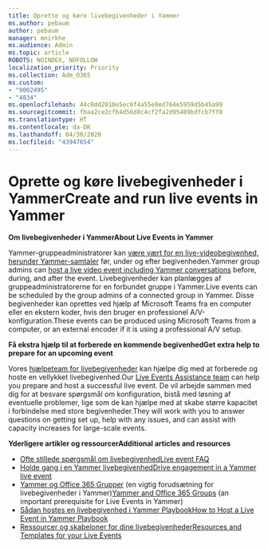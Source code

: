 ```yaml
---
title: Oprette og køre livebegivenheder i Yammer
ms.author: pebaum
author: pebaum
manager: mnirkhe
ms.audience: Admin
ms.topic: article
ROBOTS: NOINDEX, NOFOLLOW
localization_priority: Priority
ms.collection: Adm_O365
ms.custom:
- "9002495"
- "4834"
ms.openlocfilehash: 44c0dd2010e5ec6f4a55e0ed764e5959d5b45a99
ms.sourcegitcommit: fbaa2ce2cfb4d56d8c4cf2fa2d95489bdfcb7ff0
ms.translationtype: HT
ms.contentlocale: da-DK
ms.lasthandoff: 04/30/2020
ms.locfileid: "43947654"
---
```

# <a name="create-and-run-live-events-in-yammer"></a><span data-ttu-id="f11e7-102">Oprette og køre livebegivenheder i Yammer</span><span class="sxs-lookup"><span data-stu-id="f11e7-102">Create and run live events in Yammer</span></span>

<span data-ttu-id="f11e7-103">**Om livebegivenheder i Yammer**</span><span class="sxs-lookup"><span data-stu-id="f11e7-103">**About Live Events in Yammer**</span></span>

<span data-ttu-id="f11e7-104">Yammer-gruppeadministratorer kan [være vært for en live-videobegivenhed, herunder Yammer-samtaler](https://docs.microsoft.com/yammer/manage-yammer-groups/yammer-live-events) før, under og efter begivenheden.</span><span class="sxs-lookup"><span data-stu-id="f11e7-104">Yammer group admins can [host a live video event including Yammer conversations](https://docs.microsoft.com/yammer/manage-yammer-groups/yammer-live-events) before, during, and after the event.</span></span> <span data-ttu-id="f11e7-105">Livebegivenheder kan planlægges af gruppeadministratorerne for en forbundet gruppe i Yammer.</span><span class="sxs-lookup"><span data-stu-id="f11e7-105">Live events can be scheduled by the group admins of a connected group in Yammer.</span></span> <span data-ttu-id="f11e7-106">Disse begivenheder kan oprettes ved hjælp af Microsoft Teams fra en computer eller en ekstern koder, hvis den bruger en professionel A/V-konfiguration.</span><span class="sxs-lookup"><span data-stu-id="f11e7-106">These events can be produced using Microsoft Teams from a computer, or an external encoder if it is using a professional A/V setup.</span></span>

<span data-ttu-id="f11e7-107">**Få ekstra hjælp til at forberede en kommende begivenhed**</span><span class="sxs-lookup"><span data-stu-id="f11e7-107">**Get extra help to prepare for an upcoming event**</span></span>

<span data-ttu-id="f11e7-108">Vores [hjælpeteam for livebegivenheder](https://aka.ms/AA87gbh) kan hjælpe dig med at forberede og hoste en vellykket livebegivenhed.</span><span class="sxs-lookup"><span data-stu-id="f11e7-108">Our [Live Events Assistance team](https://aka.ms/AA87gbh) can help you prepare and host a successful live event.</span></span> <span data-ttu-id="f11e7-109">De vil arbejde sammen med dig for at besvare spørgsmål om konfiguration, bistå med løsning af eventuelle problemer, lige som de kan hjælpe med at skabe større kapacitet i forbindelse med store begivenheder.</span><span class="sxs-lookup"><span data-stu-id="f11e7-109">They will work with you to answer questions on getting set up, help with any issues, and can assist with capacity increases for large-scale events.</span></span>

<span data-ttu-id="f11e7-110">**Yderligere artikler og ressourcer**</span><span class="sxs-lookup"><span data-stu-id="f11e7-110">**Additional articles and resources**</span></span>

- [<span data-ttu-id="f11e7-111">Ofte stillede spørgsmål om livebegivenhed</span><span class="sxs-lookup"><span data-stu-id="f11e7-111">Live event FAQ</span></span>](https://support.office.com/article/43bbd59d-a734-4c8f-923d-6a239d137d34)
- [<span data-ttu-id="f11e7-112">Holde gang i en Yammer livebegivenhed</span><span class="sxs-lookup"><span data-stu-id="f11e7-112">Drive engagement in a Yammer live event</span></span>](https://support.office.com/article/drive-engagement-in-a-yammer-live-event-c0244ad8-6dcb-419c-add9-2e4a00543412?ui=en-US&rs=en-US&ad=US)
- <span data-ttu-id="f11e7-113">[Yammer og Office 365 Grupper](https://docs.microsoft.com/yammer/manage-yammer-groups/yammer-and-office-365-groups) (en vigtig forudsætning for livebegivenheder i Yammer)</span><span class="sxs-lookup"><span data-stu-id="f11e7-113">[Yammer and Office 365 Groups](https://docs.microsoft.com/yammer/manage-yammer-groups/yammer-and-office-365-groups) (an important prerequisite for Live Events in Yammer)</span></span>
- [<span data-ttu-id="f11e7-114">Sådan hostes en livebegivenhed i Yammer Playbook</span><span class="sxs-lookup"><span data-stu-id="f11e7-114">How to Host a Live Event in Yammer Playbook</span></span>](https://aka.ms/LiveEventsinYammerplaybook)
- [<span data-ttu-id="f11e7-115">Ressourcer og skabeloner for dine livebegivenheder</span><span class="sxs-lookup"><span data-stu-id="f11e7-115">Resources and Templates for your Live Events</span></span>](https://aka.ms/LiveEventYammerTemplates)
